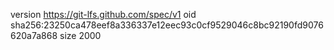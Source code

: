 version https://git-lfs.github.com/spec/v1
oid sha256:23250ca478eef8a336337e12eec93c0cf9529046c8bc92190fd9076620a7a868
size 2000
